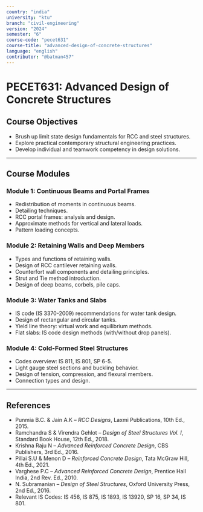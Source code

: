 ```yaml
---
country: "india"
university: "ktu"
branch: "civil-engineering"
version: "2024"
semester: "6"
course-code: "pecet631"
course-title: "advanced-design-of-concrete-structures"
language: "english"
contributor: "@batman457"
---
```


# PECET631: Advanced Design of Concrete Structures

## Course Objectives
- Brush up limit state design fundamentals for RCC and steel structures.
- Explore practical contemporary structural engineering practices.
- Develop individual and teamwork competency in design solutions.

---

## Course Modules

### Module 1: Continuous Beams and Portal Frames
- Redistribution of moments in continuous beams.
- Detailing techniques.
- RCC portal frames: analysis and design.
- Approximate methods for vertical and lateral loads.
- Pattern loading concepts.

### Module 2: Retaining Walls and Deep Members
- Types and functions of retaining walls.
- Design of RCC cantilever retaining walls.
- Counterfort wall components and detailing principles.
- Strut and Tie method introduction.
- Design of deep beams, corbels, pile caps.

### Module 3: Water Tanks and Slabs
- IS code (IS 3370-2009) recommendations for water tank design.
- Design of rectangular and circular tanks.
- Yield line theory: virtual work and equilibrium methods.
- Flat slabs: IS code design methods (with/without drop panels).

### Module 4: Cold-Formed Steel Structures
- Codes overview: IS 811, IS 801, SP 6-5.
- Light gauge steel sections and buckling behavior.
- Design of tension, compression, and flexural members.
- Connection types and design.

---

## References

- Punmia B.C. & Jain A.K – *RCC Designs*, Laxmi Publications, 10th Ed., 2015.
- Ramchandra S & Virendra Gehlot – *Design of Steel Structures Vol. I*, Standard Book House, 12th Ed., 2018.
- Krishna Raju N – *Advanced Reinforced Concrete Design*, CBS Publishers, 3rd Ed., 2016.
- Pillai S.U & Menon D – *Reinforced Concrete Design*, Tata McGraw Hill, 4th Ed., 2021.
- Varghese P.C – *Advanced Reinforced Concrete Design*, Prentice Hall India, 2nd Rev. Ed., 2010.
- N. Subramanian – *Design of Steel Structures*, Oxford University Press, 2nd Ed., 2016.
- Relevant IS Codes: IS 456, IS 875, IS 1893, IS 13920, SP 16, SP 34, IS 801.

